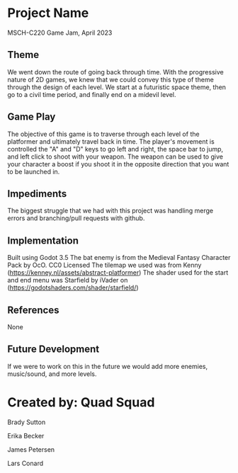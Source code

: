 # Project Name
MSCH-C220 Game Jam, April 2023

## Theme
We went down the route of going back through time. With the progressive nature of 2D games, we knew that we could convey this type of theme through the design of each level. We start at a futuristic space theme, then go to a civil time period, and finally end on a midevil level.

## Game Play
The objective of this game is to traverse through each level of the platformer and ultimately travel back in time. 
The player's movement is controlled the "A" and "D" keys to go left and right, the space bar to jump, and left click to shoot with your weapon. The weapon can be used to give your character a boost if you shoot it in the opposite direction that you want to be launched in.

## Impediments
The biggest struggle that we had with this project was handling merge errors and branching/pull requests with github. 

## Implementation
Built using Godot 3.5
The bat enemy is from the Medieval Fantasy Character Pack by OcO. CC0 Licensed
The tilemap we used was from Kenny (https://kenney.nl/assets/abstract-platformer)
The shader used for the start and end menu was Starfield by iVader on (https://godotshaders.com/shader/starfield/)

## References
None

## Future Development
If we were to work on this in the future we would add more enemies, music/sound, and more levels.

# Created by: Quad Squad
Brady Sutton

Erika Becker

James Petersen

Lars Conard
